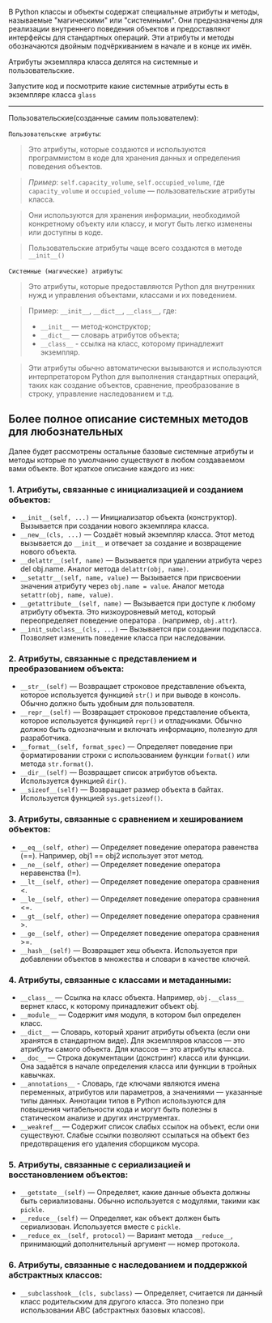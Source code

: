 В Python классы и объекты содержат специальные атрибуты и методы, называемые "магическими" или "системными". Они предназначены для реализации внутреннего поведения объектов и предоставляют интерфейсы для стандартных операций. Эти атрибуты и методы обозначаются двойным подчёркиванием в начале и в конце их имён.

Атрибуты экземпляра класса делятся на системные и пользовательские.

Запустите код и посмотрите какие системные атрибуты есть в экземпляре класса `glass`
___
Пользовательские(созданные самим пользователем):

`Пользовательские атрибуты`:

> Это атрибуты, которые создаются и используются программистом в коде для хранения данных и определения поведения объектов.

> *Пример*: `self.capacity_volume`, `self.occupied_volume`, где `capacity_volume` и `occupied_volume` — пользовательские атрибуты класса.

> Они используются для хранения информации, необходимой конкретному объекту или классу, и могут быть легко изменены или доступны в коде.

> Пользовательские атрибуты чаще всего создаются в методе `__init__()`

`Системные (магические) атрибуты`:

> Это атрибуты, которые предоставляются Python для внутренних нужд и управления объектами, классами и их поведением.

> Пример: `__init__`, `__dict__`, `__class__`, где:
> * `__init__` — метод-конструктор;
> * `__dict__` — словарь атрибутов объекта;
> * `__class__` - ссылка на класс, которому принадлежит экземпляр.

> Эти атрибуты обычно автоматически вызываются и используются интерпретатором Python для выполнения стандартных операций, таких как создание объектов, сравнение, преобразование в строку, управление наследованием и т.д.

## Более полное описание системных методов для любознательных

Далее будет рассмотрены остальные базовые системные атрибуты и методы которые по умолчанию существуют в любом создаваемом вами объекте. 
Вот краткое описание каждого из них:    

### 1. Атрибуты, связанные с инициализацией и созданием объектов:

* `__init__(self, ...)` — Инициализатор объекта (конструктор). Вызывается при создании нового экземпляра класса.
* `__new__(cls, ...)` — Создаёт новый экземпляр класса. Этот метод вызывается до `__init__` и отвечает за создание и возвращение нового объекта.
* `__delattr__(self, name)` — Вызывается при удалении атрибута через del obj.name. Аналог метода `delattr(obj, name)`.
* `__setattr__(self, name, value)` — Вызывается при присвоении значения атрибуту через `obj.name = value`. Аналог метода `setattr(obj, name, value)`.
* `__getattribute__(self, name)` — Вызывается при доступе к любому атрибуту объекта. Это низкоуровневый метод, который переопределяет поведение оператора . (например, `obj.attr`).
* `__init_subclass__(cls, ...)` — Вызывается при создании подкласса. Позволяет изменить поведение класса при наследовании.

### 2. Атрибуты, связанные с представлением и преобразованием объекта:

* `__str__(self)` — Возвращает строковое представление объекта, которое используется функцией `str()` и при выводе в консоль. Обычно должно быть удобным для пользователя.
* `__repr__(self)` — Возвращает строковое представление объекта, которое используется функцией `repr()` и отладчиками. Обычно должно быть однозначным и включать информацию, полезную для разработчика.
* `__format__(self, format_spec)` — Определяет поведение при форматировании строки с использованием функции `format()` или метода `str.format()`.
* `__dir__(self)` — Возвращает список атрибутов объекта. Используется функцией `dir()`.
* `__sizeof__(self)` — Возвращает размер объекта в байтах. Используется функцией `sys.getsizeof()`.

### 3. Атрибуты, связанные с сравнением и хешированием объектов:

* `__eq__(self, other)` — Определяет поведение оператора равенства (==). Например, obj1 == obj2 использует этот метод.
* `__ne__(self, other)` — Определяет поведение оператора неравенства (!=).
* `__lt__(self, other)` — Определяет поведение оператора сравнения <.
* `__le__(self, other)` — Определяет поведение оператора сравнения <=.
* `__gt__(self, other)` — Определяет поведение оператора сравнения >.
* `__ge__(self, other)` — Определяет поведение оператора сравнения >=.
* `__hash__(self)` — Возвращает хеш объекта. Используется при добавлении объектов в множества и словари в качестве ключей.

### 4. Атрибуты, связанные с классами и метаданными:

* `__class__` — Ссылка на класс объекта. Например, `obj.__class__` вернет класс, к которому принадлежит объект obj.
* `__module__` — Содержит имя модуля, в котором был определен класс.
* `__dict__` — Словарь, который хранит атрибуты объекта (если они хранятся в стандартном виде). Для экземпляров классов — это атрибуты самого объекта. Для классов — это атрибуты класса.
* `__doc__` — Строка документации (докстринг) класса или функции. Она задаётся в начале определения класса или функции в тройных кавычках.
* `__annotations__` - Словарь, где ключами являются имена переменных, атрибутов или параметров, а значениями — указанные типы данных. Аннотации типов в Python используются для повышения читабельности кода и могут быть полезны в статическом анализе и других инструментах.
* `__weakref__` — Содержит список слабых ссылок на объект, если они существуют. Слабые ссылки позволяют ссылаться на объект без предотвращения его удаления сборщиком мусора.

### 5. Атрибуты, связанные с сериализацией и восстановлением объектов:

* `__getstate__(self)` — Определяет, какие данные объекта должны быть сериализованы. Обычно используется с модулями, такими как `pickle`.
* `__reduce__(self)` — Определяет, как объект должен быть сериализован. Используется вместе с `pickle`.
* `__reduce_ex__(self, protocol)` — Вариант метода `__reduce__`, принимающий дополнительный аргумент — номер протокола.

### 6. Атрибуты, связанные с наследованием и поддержкой абстрактных классов:

* `__subclasshook__(cls, subclass)` — Определяет, считается ли данный класс родительским для другого класса. Это полезно при использовании ABC (абстрактных базовых классов).